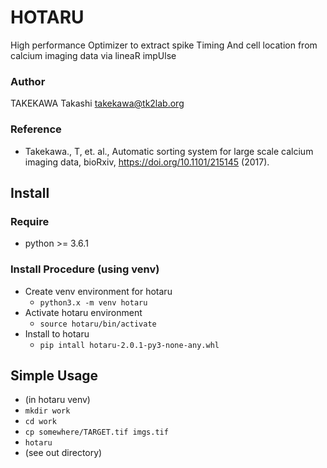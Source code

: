 # HOTARU

High performance Optimizer to extract spike Timing And cell location from calcium imaging data via lineaR impUlse

### Author
TAKEKAWA Takashi <takekawa@tk2lab.org>

### Reference
- Takekawa., T, et. al., Automatic sorting system for large scale calcium imaging data, bioRxiv,  https://doi.org/10.1101/215145 (2017).


## Install

### Require
- python >= 3.6.1

### Install Procedure (using venv)
- Create venv environment for hotaru
  - `python3.x -m venv hotaru`
- Activate hotaru environment
  - `source hotaru/bin/activate`
- Install to hotaru
  - `pip intall hotaru-2.0.1-py3-none-any.whl`


## Simple Usage
- (in hotaru venv)
- `mkdir work`
- `cd work`
- `cp somewhere/TARGET.tif imgs.tif`
- `hotaru`
- (see out directory)

